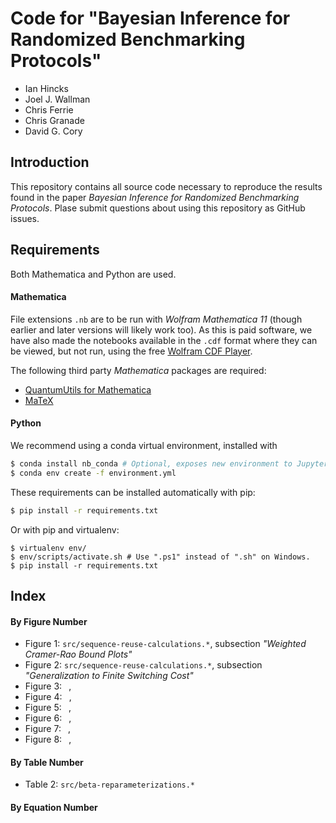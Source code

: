 # Code for "Bayesian Inference for Randomized Benchmarking Protocols"

- Ian Hincks
- Joel J. Wallman
- Chris Ferrie
- Chris Granade
- David G. Cory

## Introduction

This repository contains all source code necessary to reproduce the results found in the paper _Bayesian Inference for Randomized Benchmarking Protocols_. Plase submit questions about using this repository as GitHub issues.

## Requirements

Both Mathematica and Python are used.

#### Mathematica

File extensions `.nb` are to be run with _Wolfram Mathematica 11_ (though earlier and later versions will likely work too). As this is paid software, we have also made the notebooks available in the `.cdf` format where they can be viewed, but not run, using the free [Wolfram CDF Player](https://www.wolfram.com/cdf-player/). 

The following third party _Mathematica_ packages are required:

 - [QuantumUtils for Mathematica](https://github.com/QuantumUtils/quantum-utils-mathematica)
 - [MaTeX](https://github.com/szhorvat/MaTeX)

#### Python

We recommend using a conda virtual environment, installed with 

```bash
$ conda install nb_conda # Optional, exposes new environment to Jupyter.
$ conda env create -f environment.yml
```

These requirements can be installed automatically with pip:

```bash
$ pip install -r requirements.txt
```

Or with pip and virtualenv:
```
$ virtualenv env/
$ env/scripts/activate.sh # Use ".ps1" instead of ".sh" on Windows.
$ pip install -r requirements.txt
```
## Index

#### By Figure Number

- Figure 1: `src/sequence-reuse-calculations.*`, subsection _"Weighted Cramer-Rao Bound Plots"_
- Figure 2: `src/sequence-reuse-calculations.*`, subsection _"Generalization to Finite Switching Cost"_
- Figure 3: ` `, 
- Figure 4: ` `, 
- Figure 5: ` `, 
- Figure 6: ` `, 
- Figure 7: ` `, 
- Figure 8: ` `, 

#### By Table Number

- Table 2: `src/beta-reparameterizations.*`

#### By Equation Number
